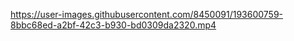 https://user-images.githubusercontent.com/8450091/193600759-8bbc68ed-a2bf-42c3-b930-bd0309da2320.mp4

